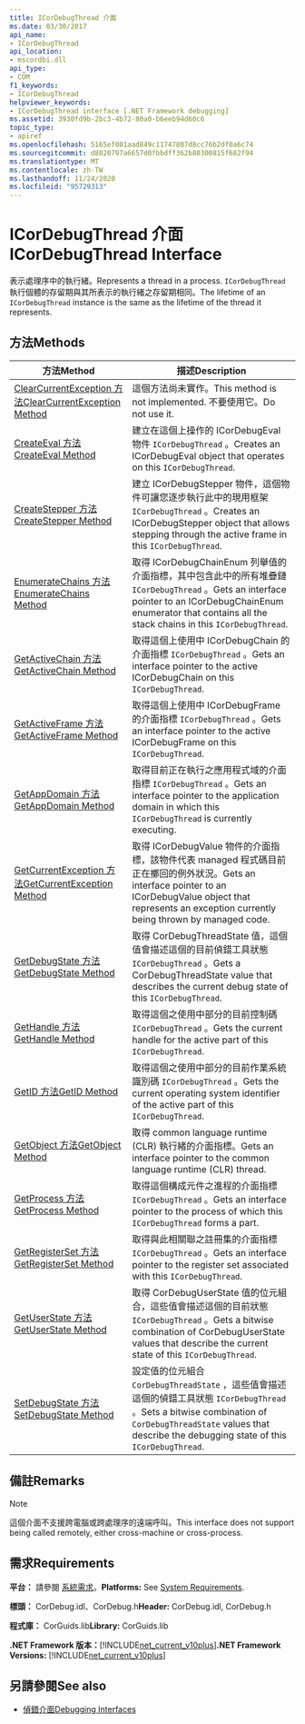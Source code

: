```yaml
---
title: ICorDebugThread 介面
ms.date: 03/30/2017
api_name:
- ICorDebugThread
api_location:
- mscordbi.dll
api_type:
- COM
f1_keywords:
- ICorDebugThread
helpviewer_keywords:
- ICorDebugThread interface [.NET Framework debugging]
ms.assetid: 3930fd9b-2bc3-4b72-80a0-b6eeb94d60c6
topic_type:
- apiref
ms.openlocfilehash: 5165ef081aad849c11747807d8cc76b2df0a6c74
ms.sourcegitcommit: d8020797a6657d0fbbdff362b80300815f682f94
ms.translationtype: MT
ms.contentlocale: zh-TW
ms.lasthandoff: 11/24/2020
ms.locfileid: "95729313"
---
```

# <a name="icordebugthread-interface"></a><span data-ttu-id="52e3e-102">ICorDebugThread 介面</span><span class="sxs-lookup"><span data-stu-id="52e3e-102">ICorDebugThread Interface</span></span>

<span data-ttu-id="52e3e-103">表示處理序中的執行緒。</span><span class="sxs-lookup"><span data-stu-id="52e3e-103">Represents a thread in a process.</span></span> <span data-ttu-id="52e3e-104">`ICorDebugThread` 執行個體的存留期與其所表示的執行緒之存留期相同。</span><span class="sxs-lookup"><span data-stu-id="52e3e-104">The lifetime of an `ICorDebugThread` instance is the same as the lifetime of the thread it represents.</span></span>  
  
## <a name="methods"></a><span data-ttu-id="52e3e-105">方法</span><span class="sxs-lookup"><span data-stu-id="52e3e-105">Methods</span></span>  
  
|<span data-ttu-id="52e3e-106">方法</span><span class="sxs-lookup"><span data-stu-id="52e3e-106">Method</span></span>|<span data-ttu-id="52e3e-107">描述</span><span class="sxs-lookup"><span data-stu-id="52e3e-107">Description</span></span>|  
|------------|-----------------|  
|[<span data-ttu-id="52e3e-108">ClearCurrentException 方法</span><span class="sxs-lookup"><span data-stu-id="52e3e-108">ClearCurrentException Method</span></span>](icordebugthread-clearcurrentexception-method.md)|<span data-ttu-id="52e3e-109">這個方法尚未實作。</span><span class="sxs-lookup"><span data-stu-id="52e3e-109">This method is not implemented.</span></span> <span data-ttu-id="52e3e-110">不要使用它。</span><span class="sxs-lookup"><span data-stu-id="52e3e-110">Do not use it.</span></span>|  
|[<span data-ttu-id="52e3e-111">CreateEval 方法</span><span class="sxs-lookup"><span data-stu-id="52e3e-111">CreateEval Method</span></span>](icordebugthread-createeval-method.md)|<span data-ttu-id="52e3e-112">建立在這個上操作的 ICorDebugEval 物件 `ICorDebugThread` 。</span><span class="sxs-lookup"><span data-stu-id="52e3e-112">Creates an ICorDebugEval object that operates on this `ICorDebugThread`.</span></span>|  
|[<span data-ttu-id="52e3e-113">CreateStepper 方法</span><span class="sxs-lookup"><span data-stu-id="52e3e-113">CreateStepper Method</span></span>](icordebugthread-createstepper-method.md)|<span data-ttu-id="52e3e-114">建立 ICorDebugStepper 物件，這個物件可讓您逐步執行此中的現用框架 `ICorDebugThread` 。</span><span class="sxs-lookup"><span data-stu-id="52e3e-114">Creates an ICorDebugStepper object that allows stepping through the active frame in this `ICorDebugThread`.</span></span>|  
|[<span data-ttu-id="52e3e-115">EnumerateChains 方法</span><span class="sxs-lookup"><span data-stu-id="52e3e-115">EnumerateChains Method</span></span>](icordebugthread-enumeratechains-method.md)|<span data-ttu-id="52e3e-116">取得 ICorDebugChainEnum 列舉值的介面指標，其中包含此中的所有堆疊鏈 `ICorDebugThread` 。</span><span class="sxs-lookup"><span data-stu-id="52e3e-116">Gets an interface pointer to an ICorDebugChainEnum enumerator that contains all the stack chains in this `ICorDebugThread`.</span></span>|  
|[<span data-ttu-id="52e3e-117">GetActiveChain 方法</span><span class="sxs-lookup"><span data-stu-id="52e3e-117">GetActiveChain Method</span></span>](icordebugthread-getactivechain-method.md)|<span data-ttu-id="52e3e-118">取得這個上使用中 ICorDebugChain 的介面指標 `ICorDebugThread` 。</span><span class="sxs-lookup"><span data-stu-id="52e3e-118">Gets an interface pointer to the active ICorDebugChain on this `ICorDebugThread`.</span></span>|  
|[<span data-ttu-id="52e3e-119">GetActiveFrame 方法</span><span class="sxs-lookup"><span data-stu-id="52e3e-119">GetActiveFrame Method</span></span>](icordebugthread-getactiveframe-method.md)|<span data-ttu-id="52e3e-120">取得這個上使用中 ICorDebugFrame 的介面指標 `ICorDebugThread` 。</span><span class="sxs-lookup"><span data-stu-id="52e3e-120">Gets an interface pointer to the active ICorDebugFrame on this `ICorDebugThread`.</span></span>|  
|[<span data-ttu-id="52e3e-121">GetAppDomain 方法</span><span class="sxs-lookup"><span data-stu-id="52e3e-121">GetAppDomain Method</span></span>](icordebugthread-getappdomain-method.md)|<span data-ttu-id="52e3e-122">取得目前正在執行之應用程式域的介面指標 `ICorDebugThread` 。</span><span class="sxs-lookup"><span data-stu-id="52e3e-122">Gets an interface pointer to the application domain in which this `ICorDebugThread` is currently executing.</span></span>|  
|[<span data-ttu-id="52e3e-123">GetCurrentException 方法</span><span class="sxs-lookup"><span data-stu-id="52e3e-123">GetCurrentException Method</span></span>](icordebugthread-getcurrentexception-method.md)|<span data-ttu-id="52e3e-124">取得 ICorDebugValue 物件的介面指標，該物件代表 managed 程式碼目前正在擲回的例外狀況。</span><span class="sxs-lookup"><span data-stu-id="52e3e-124">Gets an interface pointer to an ICorDebugValue object that represents an exception currently being thrown by managed code.</span></span>|  
|[<span data-ttu-id="52e3e-125">GetDebugState 方法</span><span class="sxs-lookup"><span data-stu-id="52e3e-125">GetDebugState Method</span></span>](icordebugthread-getdebugstate-method.md)|<span data-ttu-id="52e3e-126">取得 CorDebugThreadState 值，這個值會描述這個的目前偵錯工具狀態 `ICorDebugThread` 。</span><span class="sxs-lookup"><span data-stu-id="52e3e-126">Gets a CorDebugThreadState value that describes the current debug state of this `ICorDebugThread`.</span></span>|  
|[<span data-ttu-id="52e3e-127">GetHandle 方法</span><span class="sxs-lookup"><span data-stu-id="52e3e-127">GetHandle Method</span></span>](icordebugthread-gethandle-method.md)|<span data-ttu-id="52e3e-128">取得這個之使用中部分的目前控制碼 `ICorDebugThread` 。</span><span class="sxs-lookup"><span data-stu-id="52e3e-128">Gets the current handle for the active part of this `ICorDebugThread`.</span></span>|  
|[<span data-ttu-id="52e3e-129">GetID 方法</span><span class="sxs-lookup"><span data-stu-id="52e3e-129">GetID Method</span></span>](icordebugthread-getid-method.md)|<span data-ttu-id="52e3e-130">取得這個之使用中部分的目前作業系統識別碼 `ICorDebugThread` 。</span><span class="sxs-lookup"><span data-stu-id="52e3e-130">Gets the current operating system identifier of the active part of this `ICorDebugThread`.</span></span>|  
|[<span data-ttu-id="52e3e-131">GetObject 方法</span><span class="sxs-lookup"><span data-stu-id="52e3e-131">GetObject Method</span></span>](icordebugthread-getobject-method.md)|<span data-ttu-id="52e3e-132">取得 common language runtime (CLR) 執行緒的介面指標。</span><span class="sxs-lookup"><span data-stu-id="52e3e-132">Gets an interface pointer to the common language runtime (CLR) thread.</span></span>|  
|[<span data-ttu-id="52e3e-133">GetProcess 方法</span><span class="sxs-lookup"><span data-stu-id="52e3e-133">GetProcess Method</span></span>](icordebugthread-getprocess-method.md)|<span data-ttu-id="52e3e-134">取得這個構成元件之進程的介面指標 `ICorDebugThread` 。</span><span class="sxs-lookup"><span data-stu-id="52e3e-134">Gets an interface pointer to the process of which this `ICorDebugThread` forms a part.</span></span>|  
|[<span data-ttu-id="52e3e-135">GetRegisterSet 方法</span><span class="sxs-lookup"><span data-stu-id="52e3e-135">GetRegisterSet Method</span></span>](icordebugthread-getregisterset-method.md)|<span data-ttu-id="52e3e-136">取得與此相關聯之註冊集的介面指標 `ICorDebugThread` 。</span><span class="sxs-lookup"><span data-stu-id="52e3e-136">Gets an interface pointer to the register set associated with this `ICorDebugThread`.</span></span>|  
|[<span data-ttu-id="52e3e-137">GetUserState 方法</span><span class="sxs-lookup"><span data-stu-id="52e3e-137">GetUserState Method</span></span>](icordebugthread-getuserstate-method.md)|<span data-ttu-id="52e3e-138">取得 CorDebugUserState 值的位元組合，這些值會描述這個的目前狀態 `ICorDebugThread` 。</span><span class="sxs-lookup"><span data-stu-id="52e3e-138">Gets a bitwise combination of CorDebugUserState values that describe the current state of this `ICorDebugThread`.</span></span>|  
|[<span data-ttu-id="52e3e-139">SetDebugState 方法</span><span class="sxs-lookup"><span data-stu-id="52e3e-139">SetDebugState Method</span></span>](icordebugthread-setdebugstate-method.md)|<span data-ttu-id="52e3e-140">設定值的位元組合 `CorDebugThreadState` ，這些值會描述這個的偵錯工具狀態 `ICorDebugThread` 。</span><span class="sxs-lookup"><span data-stu-id="52e3e-140">Sets a bitwise combination of `CorDebugThreadState` values that describe the debugging state of this `ICorDebugThread`.</span></span>|  
  
## <a name="remarks"></a><span data-ttu-id="52e3e-141">備註</span><span class="sxs-lookup"><span data-stu-id="52e3e-141">Remarks</span></span>  
  
> [!NOTE]
> <span data-ttu-id="52e3e-142">這個介面不支援跨電腦或跨處理序的遠端呼叫。</span><span class="sxs-lookup"><span data-stu-id="52e3e-142">This interface does not support being called remotely, either cross-machine or cross-process.</span></span>  
  
## <a name="requirements"></a><span data-ttu-id="52e3e-143">需求</span><span class="sxs-lookup"><span data-stu-id="52e3e-143">Requirements</span></span>  

 <span data-ttu-id="52e3e-144">**平台：** 請參閱 [系統需求](../../get-started/system-requirements.md)。</span><span class="sxs-lookup"><span data-stu-id="52e3e-144">**Platforms:** See [System Requirements](../../get-started/system-requirements.md).</span></span>  
  
 <span data-ttu-id="52e3e-145">**標頭：** CorDebug.idl、CorDebug.h</span><span class="sxs-lookup"><span data-stu-id="52e3e-145">**Header:** CorDebug.idl, CorDebug.h</span></span>  
  
 <span data-ttu-id="52e3e-146">**程式庫：** CorGuids.lib</span><span class="sxs-lookup"><span data-stu-id="52e3e-146">**Library:** CorGuids.lib</span></span>  
  
 <span data-ttu-id="52e3e-147">**.NET Framework 版本：**[!INCLUDE[net_current_v10plus](../../../../includes/net-current-v10plus-md.md)]</span><span class="sxs-lookup"><span data-stu-id="52e3e-147">**.NET Framework Versions:** [!INCLUDE[net_current_v10plus](../../../../includes/net-current-v10plus-md.md)]</span></span>  
  
## <a name="see-also"></a><span data-ttu-id="52e3e-148">另請參閱</span><span class="sxs-lookup"><span data-stu-id="52e3e-148">See also</span></span>

- [<span data-ttu-id="52e3e-149">偵錯介面</span><span class="sxs-lookup"><span data-stu-id="52e3e-149">Debugging Interfaces</span></span>](debugging-interfaces.md)
